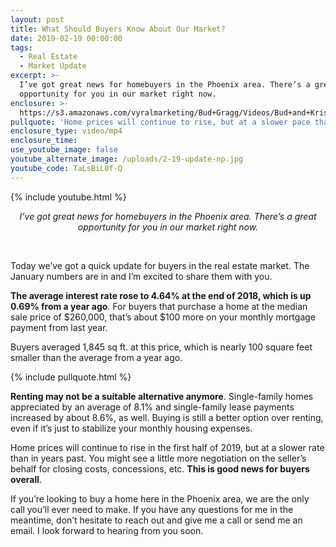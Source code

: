 ```yaml
---
layout: post
title: What Should Buyers Know About Our Market?
date: 2019-02-19 00:00:00
tags:
  - Real Estate
  - Market Update
excerpt: >-
  I’ve got great news for homebuyers in the Phoenix area. There’s a great
  opportunity for you in our market right now.
enclosure: >-
  https://s3.amazonaws.com/vyralmarketing/Bud+Gragg/Videos/Bud+and+Kristin+Gragg+-+What+Should+Buyers+Know+About+Our+Market_.mp4
pullquote: 'Home prices will continue to rise, but at a slower pace than in the past.'
enclosure_type: video/mp4
enclosure_time:
use_youtube_image: false
youtube_alternate_image: /uploads/2-19-update-np.jpg
youtube_code: TaLsBiL0f-Q
---
```


{% include youtube.html %}

<center><em>I&rsquo;ve got great news for homebuyers in the Phoenix area. There&rsquo;s a great opportunity for you in our market right now.</em></center>

&nbsp;

Today we’ve got a quick update for buyers in the real estate market. The January numbers are in and I’m excited to share them with you.

**The average interest rate rose to 4.64% at the end of 2018, which is up 0.69% from a year ago**. For buyers that purchase a home at the median sale price of $260,000, that’s about $100 more on your monthly mortgage payment from last year.

Buyers averaged 1,845 sq ft. at this price, which is nearly 100 square feet smaller than the average from a year ago.

{% include pullquote.html %}

**Renting may not be a suitable alternative anymore**. Single-family homes appreciated by an average of 8.1% and single-family lease payments increased by about 8.6%, as well. Buying is still a better option over renting, even if it’s just to stabilize your monthly housing expenses.

Home prices will continue to rise in the first half of 2019, but at a slower rate than in years past. You might see a little more negotiation on the seller’s behalf for closing costs, concessions, etc. **This is good news for buyers overall**.

If you’re looking to buy a home here in the Phoenix area, we are the only call you’ll ever need to make. If you have any questions for me in the meantime, don’t hesitate to reach out and give me a call or send me an email. I look forward to hearing from you soon.